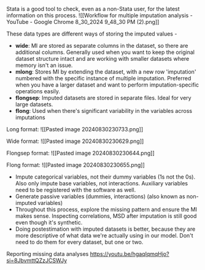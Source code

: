 Stata is a good tool to check, even as a non-Stata user, for the latest information on this process.
![[Workflow for multiple imputation analysis - YouTube - Google Chrome 8_30_2024 9_48_30 PM (2).png]]

These data types are different ways of storing the imputed values - 
- **wide**: MI are stored as separate columns in the dataset, so there are additional columns.  Generally used when you want to keep the original dataset structure intact and are working with smaller datasets where memory isn't an issue.
- **mlong**: Stores MI by extending the dataset, with a new row 'imputation' numbered with the specific instance of multiple imputation.  Preferred when you have a larger dataset and want to perform imputation-specific operations easily.
- **flongsep**: Imputed datasets are stored in separate files.  Ideal for very large datasets.
- **flong**: Used when there's significant variability in the variables across imputations

Long format:
![[Pasted image 20240830230733.png]]

Wide format:
![[Pasted image 20240830230629.png]]

Flongsep format:
![[Pasted image 20240830230644.png]]

Flong format:
![[Pasted image 20240830230655.png]]

- Impute categorical variables, not their dummy variables (1s not the 0s).  Also only impute base variables, not interactions.  Auxiliary variables need to be registered with the software as well.
- Generate passive variables (dummies, interactions) (also known as non-imputed variables)
- Throughout this process, explore the missing pattern and ensure the MI makes sense.  Inspecting correlations, MSD after imputation is still good even though it's synthetic.
- Doing postestimation with imputed datasets is better, because they are more descriptive of what data we're actually using in our model.  Don't need to do them for every dataset, but one or two.

Reporting missing data analyses
https://youtu.be/hgaqIqmqHjo?si=8JbvmttQZzJCSWJy